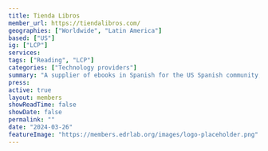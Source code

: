 ```yaml
---
title: Tienda Libros
member_url: https://tiendalibros.com/
geographies: ["Worldwide", "Latin America"]
based: ["US"]
ig: ["LCP"] 
services: 
tags: ["Reading", "LCP"]
categories: ["Technology providers"]
summary: "A supplier of ebooks in Spanish for the US Spanish community; startup."
press:
active: true
layout: members
showReadTime: false
showDate: false
permalink: ""
date: "2024-03-26"
featureImage: "https://members.edrlab.org/images/logo-placeholder.png"
---
```

